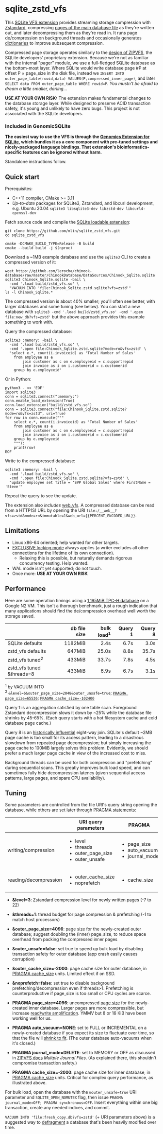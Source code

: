 # sqlite_zstd_vfs

This [SQLite VFS extension](https://www.sqlite.org/vfs.html) provides streaming storage compression with [Zstandard](https://facebook.github.io/zstd/), compressing [pages of the main database file](https://www.sqlite.org/fileformat.html) as they're written out, and later decompressing them as they're read in. It runs page de/compression on background threads and occasionally generates [dictionaries](https://github.com/facebook/zstd#the-case-for-small-data-compression) to improve subsequent compression.

Compressed page storage operates similarly to the [design of ZIPVFS](https://sqlite.org/zipvfs/doc/trunk/www/howitworks.wiki), the SQLite developers' proprietary extension. Because we're not as familiar with the internal "pager" module, we use a full-fledged SQLite database as the bottom-most layer. Where SQLite would write database page #P at offset P × page_size in the disk file, instead we `INSERT INTO outer_page_table(rowid,data) VALUES(P,compressed_inner_page)`, and later `SELECT data FROM outer_page_table WHERE rowid=P`. *You mustn't be afraid to dream a little smaller, darling...*

**USE AT YOUR OWN RISK:** The extension makes fundamental changes to the database storage layer. While designed to preserve ACID transaction safety, it's young and unlikely to have zero bugs. This project is not associated with the SQLite developers.

### Included in GenomicSQLite

**The easiest way to use the VFS is through the [Genomics Extension for SQLite](https://github.com/mlin/GenomicSQLite), which bundles it as a core component with pre-tuned settings and nicely-packaged language bindings. That extension's bioinformatics-specific features can be ignored without harm.**

Standalone instructions follow.

## Quick start

Prerequisites:

* C++11 compiler, CMake >= 3.11
* *Up-to-date* packages for SQLite3, Zstandard, and libcurl development, e.g. Ubuntu 20.04 `sqlite3 libsqlite3-dev libzstd-dev libcurl4-openssl-dev`

Fetch source code and compile the [SQLite loadable extension](https://www.sqlite.org/loadext.html):

```
git clone https://github.com/mlin/sqlite_zstd_vfs.git
cd sqlite_zstd_vfs

cmake -DCMAKE_BUILD_TYPE=Release -B build
cmake --build build -j $(nproc)
```

Download a ~1MB example database and use the `sqlite3` CLI to create a compressed version of it:

```
wget https://github.com/lerocha/chinook-database/raw/master/ChinookDatabase/DataSources/Chinook_Sqlite.sqlite
sqlite3 Chinook_Sqlite.sqlite -bail \
  -cmd '.load build/zstd_vfs.so' \
  "VACUUM INTO 'file:Chinook_Sqlite.zstd.sqlite?vfs=zstd'"
ls -l Chinook_Sqlite.*
```

The compressed version is about 40% smaller; you'll often see better, with larger databases and some tuning (see below). You can start a new database with `sqlite3 -cmd '.load build/zstd_vfs.so' -cmd '.open file:new_db?vfs=zstd'` but the above approach provides this example something to work with.

Query the compressed database:

```
sqlite3 :memory: -bail \
  -cmd '.load build/zstd_vfs.so' \
  -cmd '.open file:Chinook_Sqlite.zstd.sqlite?mode=ro&vfs=zstd' \
  "select e.*, count(i.invoiceid) as 'Total Number of Sales'
    from employee as e
        join customer as c on e.employeeid = c.supportrepid
        join invoice as i on i.customerid = c.customerid
    group by e.employeeid"
```

Or in Python:

```python3
python3 - << 'EOF'
import sqlite3
conn = sqlite3.connect(":memory:")
conn.enable_load_extension(True)
conn.load_extension("build/zstd_vfs.so")
conn = sqlite3.connect("file:Chinook_Sqlite.zstd.sqlite?mode=ro&vfs=zstd", uri=True)
for row in conn.execute("""
    select e.*, count(i.invoiceid) as 'Total Number of Sales'
    from employee as e
        join customer as c on e.employeeid = c.supportrepid
        join invoice as i on i.customerid = c.customerid
    group by e.employeeid
    """):
    print(row)
EOF
```

Write to the compressed database:

```
sqlite3 :memory: -bail \
  -cmd '.load build/zstd_vfs.so' \
  -cmd '.open file:Chinook_Sqlite.zstd.sqlite?vfs=zstd' \
  "update employee set Title = 'SVP Global Sales' where FirstName = 'Steve'"
```

Repeat the query to see the update.

The extension also *includes* [web_vfs](https://github.com/mlin/sqlite_web_vfs). A compressed database can be read from a HTTP(S) URL by opening the URI `file:/__web__?vfs=zstd&mode=ro&immutable=1&web_url={{PERCENT_ENCODED_URL}}`.

## Limitations

* Linux x86-64 oriented; help wanted for other targets.
* [EXCLUSIVE locking mode](https://www.sqlite.org/pragma.html#pragma_locking_mode) always applies (a writer excludes all other connections for the lifetime of its own connection).
  * Relaxing this is possible, but naturally demands rigorous concurrency testing. Help wanted.
* WAL mode isn't yet supported; do not touch.
* Once more: **USE AT YOUR OWN RISK**

## Performance

Here are some operation timings using a [1,195MiB TPC-H database](https://github.com/lovasoa/TPCH-sqlite) on a Google N2 VM. This isn't a thorough benchmark, just a rough indication that many applications should find the de/compression overhead well worth the storage saved.

|    | db file size | bulk load<sup>1</sup> | Query 1 | Query 8 |
| -- | --: | --: | --: | --: |
| SQLite defaults | 1182MiB | 2.4s | 6.7s | 3.0s |
| zstd_vfs defaults | 647MiB | 25.0s | 8.8s | 35.7s |
| zstd_vfs tuned<sup>2</sup> | 433MiB | 33.7s | 7.8s | 4.5s |
| zstd_vfs tuned &threads=8 | 433MiB | 6.9s | 6.7s | 3.1s |

<sup>1</sup> by VACUUM INTO<br/>
<sup>2</sup> `&level=6&outer_page_size=2048&outer_unsafe=true`; [`PRAGMA page_size=65536`](https://www.sqlite.org/pragma.html#pragma_page_size); [`PRAGMA cache_size=-102400`](https://www.sqlite.org/pragma.html#pragma_cache_size)

Query 1 is an aggregation satisfied by one table scan. Foreground Zstandard decompression slows it down by ~25% while the database file shrinks by 45-65%. (Each query starts with a hot filesystem cache and cold database page cache.)

Query 8 is an [historically influential](https://www.sqlite.org/queryplanner-ng.html) eight-way join. SQLite's default ~2MB page cache is too small for its access pattern, leading to a disastrous slowdown from repeated page decompression; but simply increasing the page cache to 100MiB largely solves this problem. Evidently, we should prefer a much larger page cache in view of the increased cost to miss.

Background threads can be used for both compression and "prefetching" during sequential scans. This greatly improves bulk load speed, and can sometimes fully hide decompression latency (given sequential access patterns, large pages, and spare CPU availability).

## Tuning

Some parameters are controlled from the file URI's query string opening the database, while others are set later through [PRAGMA statements](https://www.sqlite.org/pragma.html):

|   | URI query parameters | PRAGMA |
| -- | -- | -- |
| writing/compression | <ul><li>level</li><li>threads</li><li>outer_page_size</li><li>outer_unsafe</li></ul> | <ul><li>page_size</li><li>auto_vacuum</li><li>journal_mode</li></ul> |
| reading/decompression | <ul><li>outer_cache_size</li><li>noprefetch</li></ul> | <ul><li>cache_size</li></ul> |

* **&level=3**: Zstandard compression level for newly written pages (-7 to 22)
* **&threads=1**: thread budget for page compression & prefetching (-1 to match host processors)
* **&outer_page_size=4096**: page size for the newly-created outer database; suggest doubling the (inner) page_size, to reduce space overhead from packing the compressed inner pages
* **&outer_unsafe=false**: set true to speed up bulk load by disabling transaction safety for outer database (app crash easily causes corruption)

* **&outer_cache_size=-2000**: page cache size for outer database, in [PRAGMA cache_size](https://www.sqlite.org/pragma.html#pragma_cache_size) units. Limited effect if on SSD.
* **&noprefetch=false**: set true to disable background prefetching/decompression even if threads>1. Prefetching is counterproductive if page_size is too small or CPU cycles are scarce.

* **PRAGMA page_size=4096**: uncompressed [page size](https://www.sqlite.org/pragma.html#pragma_page_size) for the newly-created inner database. Larger pages are more compressible, but increase [read/write amplification](http://smalldatum.blogspot.com/2015/11/read-write-space-amplification-pick-2_23.html). YMMV but 8 or 16 KiB have been working well for us.
* **PRAGMA auto_vacuum=NONE**: set to FULL or INCREMENTAL on a newly-created database if you expect its size to fluctuate over time, so that the file will [shrink to fit](https://www.sqlite.org/pragma.html#pragma_auto_vacuum). (The outer database auto-vacuums when it's closed.)
* **PRAGMA journal_mode=DELETE**: set to MEMORY or OFF as discussed in [ZIPVFS docs](https://www.sqlite.org/zipvfs/doc/trunk/www/howitworks.wiki) *Multple Journal Files*. (As explained there, this shouldn't compromise transaction safety.)

* **PRAGMA cache_size=-2000**: page cache size for inner database, in [PRAGMA cache_size](https://www.sqlite.org/pragma.html#pragma_cache_size) units. Critical for complex query performance, as illustrated above.

For bulk load, open the database with the `&outer_unsafe=true` URI parameter and `SQLITE_OPEN_NOMUTEX` flag, then issue `PRAGMA journal_mode=OFF; PRAGMA synchronous=OFF`. Insert everything within one big transaction, create any needed indices, and commit.

`VACUUM INTO 'file:fresh_copy.db?vfs=zstd'` (+ URI parameters above) is a suggested way to [defragment](https://www.sqlite.org/lang_vacuum.html) a database that's been heavily modified over time.
